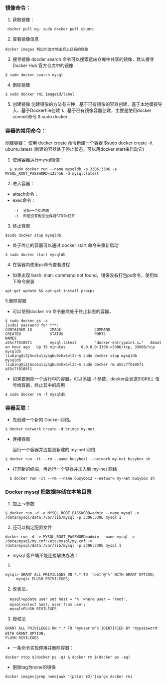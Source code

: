 ### 镜像命令：
1. 获取镜像：
```
 docker pull eg. sudo docker pull ubuntu
```
2. 查看镜像信息
```
docker images 列出列出本地主机上已有的镜像
```
3. 搜寻镜像 
  docder search 命令可以搜索远端仓库中共享的镜像，默认搜寻 Docker Hub 官方仓库中的镜像
```
$ sudo docker search mysql
```
4. 删除镜像
```
$ sudo docker rmi imageid/label
```
5. 创建镜像
创建镜像的方法有三种，基于已有镜像的容器创建、基于本地模板导入、基于Dockerfile创建
  1、基于已有镜像容器创建，主要是使用docker commit命令
  $ sudo docker 

### 容器的常用命令：

创建容器：
  使用 docker create 命令新建一个容器
  $sudo docker create -it ubuntu:latest (新建的容器处于停止状态，可以用docker start来启动它)
  
1. 使用容器运行mysql镜像：
```
  $ sudo docker run --name mysqldb -p 3306:3306 -e MYSQL_ROOT_PASSWORD=123456 -d mysql:latest
```
2. 进入容器：
-  attach命令：
-  exec命令：
```  $ sudo docker exec -ti mysqldb bash   
    -t  分配一个伪终端
    -i  即使没有附加也保持STDIN打开
```
3. 终止容器
```
$sudo docker stop mysqldb
```
- 处于终止的容器可以通过 docker start 命令来重新启动
```
$ sudo docker start mysqldb
```
4. 在容器内使用ps命令查看进程
-  如果出现 bash: man: command not found，镜像没有打包ps命令，使用如下命令安装
```
apt-get update && apt-get install procps
```
5.删除容器
-  可以使用docker rm 命令删除处于终止状态的容器，
  ```
  $ sudo docker ps -a
  [sudo] password for ***: 
  CONTAINER ID        IMAGE               COMMAND                  CREATED             STATUS              PORTS                               NAMES
  a55c7f0105f1        mysql:latest        "docker-entrypoint.s…"   About an hour ago   Up 39 minutes       0.0.0.0:3306->3306/tcp, 33060/tcp   mysqldb  
  liubing@iZj6cc6u1iybgbu0vkx6vlZ:~$ sudo docker stop mysqldb
  mysqldb
  liubing@iZj6cc6u1iybgbu0vkx6vlZ:~$ sudo docker rm a55c7f0105f1
  a55c7f0105f1
```
-  如果要删除一个运行中的容器，可以添加 -f 参数，docker会发送SIGKILL 信号给容器，终止其中的应用
```
$ sudo docker rm -f mysqldb
```

### 容器互联：

-  先创建一个新的 Docker 网络。
```
$ docker network create -d bridge my-net
```
- 连接容器 

  运行一个容器并连接到新建的 my-net 网络
```
$ docker run -it --rm --name busybox1 --network my-net busybox sh
```
- 打开新的终端，再运行一个容器并加入到 my-net 网络
```
  $ docker run -it --rm --name busybox2 --network my-net busybox sh
```

### Docker mysql 把数据存储在本地目录
  1. 加上-v参数
```
$ docker run -d -e MYSQL_ROOT_PASSWORD=admin --name mysql -v /data/mysql/data:/var/lib/mysql -p 3306:3306 mysql 1
```
2. 还可以指定配置文件
```
docker run -d -e MYSQL_ROOT_PASSWORD=admin --name mysql -v /data/mysql/my.cnf:/etc/mysql/my.cnf -v /data/mysql/data:/var/lib/mysql -p 3306:3306 mysql 1
```
- mysql 客户端不能连接解决办法：
1. 
```
mysql> GRANT ALL PRIVILEGES ON *.* TO 'root'@'%' WITH GRANT OPTION;
     mysql> FLUSH PRIVILEGES;
```
2. 改表法。
```  mysql -u root -pvmwaremysql>use mysql;　　
  mysql>update user set host = '%' where user = 'root';　　
  mysql>select host, user from user;　　
  mysql>FLUSH RIVILEGES
```
3. 授权法
```
GRANT ALL PRIVILEGES ON *.* TO 'myuser'@'%'IDENTIFIED BY 'mypassword' WITH GRANT OPTION;　　
FLUSH RIVILEGES
```

- 一条命令实现停用并删除容器：
```
docker stop $(docker ps -q) & docker rm $(docker ps -aq)
```

- 删除tag为none的镜像
```
docker images|grep none|awk '{print $3}'|xargs docker rmi
```

